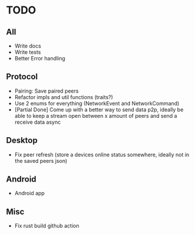 # TODO

## All

- Write docs
- Write tests
- Better Error handling

## Protocol

- Pairing: Save paired peers
- Refactor impls and util functions (traits?)
- Use 2 enums for everything (NetworkEvent and NetworkCommand)
- [Partial Done] Come up with a better way to send data p2p, ideally be able to keep a stream open between x amount of peers and send a receive data async

## Desktop

- Fix peer refresh (store a devices online status somewhere, ideally not in the saved peers json)

## Android

- Android app

## Misc

- Fix rust build github action
